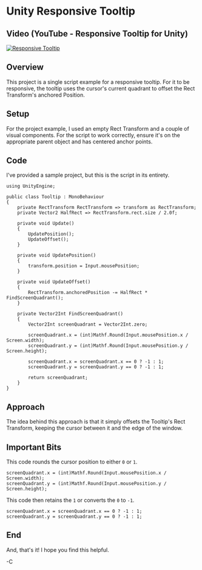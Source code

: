 # Unity Responsive Tooltip

## Video (YouTube - Responsive Tooltip for Unity)
[![Responsive Tooltip](https://img.youtube.com/vi/#VIDEOID#/0.jpg)](https://www.youtube.com/watch?v=VIDEOID)

## Overview

This project is a single script example for a responsive tooltip. For it to be responsive, the tooltip uses the cursor's current quadrant to offset the Rect Transform's anchored Position.

## Setup

For the project example, I used an empty Rect Transform and a couple of visual components. For the script to work correctly, ensure it's on the appropriate parent object and has centered anchor points.

## Code
I've provided a sample project, but this is the script in its entirety.

```
using UnityEngine;

public class Tooltip : MonoBehaviour
{
    private RectTransform RectTransform => transform as RectTransform;
    private Vector2 HalfRect => RectTransform.rect.size / 2.0f;

    private void Update()
    {
        UpdatePosition();
        UpdateOffset();
    }

    private void UpdatePosition()
    {
        transform.position = Input.mousePosition;
    }

    private void UpdateOffset()
    {
        RectTransform.anchoredPosition -= HalfRect * FindScreenQuadrant();
    }

    private Vector2Int FindScreenQuadrant()
    {
        Vector2Int screenQuadrant = Vector2Int.zero;

        screenQuadrant.x = (int)Mathf.Round(Input.mousePosition.x / Screen.width);
        screenQuadrant.y = (int)Mathf.Round(Input.mousePosition.y / Screen.height);

        screenQuadrant.x = screenQuadrant.x == 0 ? -1 : 1;
        screenQuadrant.y = screenQuadrant.y == 0 ? -1 : 1;

        return screenQuadrant;
    }
}
```

## Approach

The idea behind this approach is that it simply offsets the Tooltip's Rect Transform, keeping the cursor between it and the edge of the window.

## Important Bits

This code rounds the cursor position to either `0` or `1`.
```
screenQuadrant.x = (int)Mathf.Round(Input.mousePosition.x / Screen.width);
screenQuadrant.y = (int)Mathf.Round(Input.mousePosition.y / Screen.height);
```

This code then retains the `1` or converts the `0` to `-1`.
```
screenQuadrant.x = screenQuadrant.x == 0 ? -1 : 1;
screenQuadrant.y = screenQuadrant.y == 0 ? -1 : 1;
```

## End
And, that's it! I hope you find this helpful.

-C

